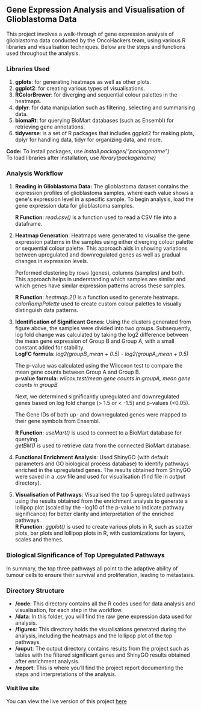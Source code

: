 ## Gene Expression Analysis and Visualisation of Glioblastoma Data

This project involves a walk-through of gene expression analysis of glioblastoma data conducted by the OncoHackers team, using various R libraries and visualisation techniques. Below are the steps and functions used throughout the analysis.

### Libraries Used

1. **gplots**: for generating heatmaps as well as other plots.  
2. **ggplot2**: for creating various types of visualisations.  
3. **RColorBrewer**: for diverging and sequential colour palettes in the heatmaps.  
4. **dplyr**: for data manipulation such as filtering, selecting and summarising data.  
5. **biomaRt**: for querying BioMart databases (such as Ensembl) for retrieving gene annotations.
6. **tidyverse**: is a set of R packages that includes ggplot2 for making plots, dplyr for handling data, tidyr for organizing data, and more.  
   

**Code:** To install packages, use *install.packages(“packagename”)*  
To load libraries after installation, use  *library(packagename)* 

### Analysis Workflow

1. **Reading in Glioblastoma Data:** The glioblastoma dataset contains the expression profiles of glioblastoma samples, where each value shows a gene's expression level in a specific sample. To begin analysis, load the gene expression data for glioblastoma samples.  
     
   **R Function**: *read.csv()* is a function used to read a CSV file into a dataframe.  
     
2. **Heatmap Generation**: Heatmaps were generated to visualise the gene expression patterns in the samples using either diverging colour palette or sequential colour palette. This approach aids in showing variations between upregulated and downregulated genes as well as gradual changes in expression levels.  
     
   Performed clustering by rows (genes), columns (samples) and both. This approach helps in understanding which samples are similar and which genes have similar expression patterns across these samples.  
     
   **R Function**: *heatmap.2()* is a function used to generate heatmaps.  
   *colorRampPalette* used to create custom colour palettes to visually distinguish data patterns.  
     
3. **Identification of Significant Genes:** Using the clusters generated from figure above, the samples were divided into two groups. Subsequently, log fold change was calculated by taking the log2 difference between the mean gene expression of Group B and Group A, with a small constant added for stability.  
   **LogFC formula**: *log2(groupB\_mean \+ 0.5) \- log2(groupA\_mean \+ 0.5)*  
     
   The p-value was calculated using the Wilcoxon test to compare the mean gene counts between Group A and Group B.  
   **p-value formula:** *wilcox.test(mean gene counts in groupA, mean gene counts in groupB*  
     
   Next, we determined significantly upregulated and downregulated genes based on log fold change (\> 1.5 or \< \-1.5) and p-values (\<0.05).  
     
   The Gene IDs of both up- and downregulated genes were mapped to their gene symbols from Ensembl.  
     
   **R Function**: *useMart()* is used to connect to a BioMart database for querying.  
   *getBM()* is used to retrieve data from the connected BioMart database.  
     
4. **Functional Enrichment Analysis**: Used ShinyGO (with default parameters and GO biological process database) to identify pathways enriched in the upregulated genes. The results obtained from ShinyGO were saved in a .csv file and used for visualisation (find file in *output* directory).  
     
5. **Visualisation of Pathways**: Visualised the top 5 upregulated pathways using the results obtained from the enrichment analysis to generate a lollipop plot (scaled by the \-log10 of the p-value to indicate pathway significance) for better clarity and interpretation of the enriched pathways.  
   **R Function**: *ggplot()* is used to create various plots in R, such as scatter plots, bar plots and lollipop plots in R, with customizations for layers, scales and  themes.

### Biological Significance of Top Upregulated Pathways
In summary, the top three pathways all point to the adaptive ability of tumour cells to ensure their survival and proliferation, leading to metastasis.
   
### Directory Structure

* **/code**: This directory contains all the R codes used for data analysis and visualisation, for each step in the workflow.  
* **/data**: In this folder, you will find the raw gene expression data used for analysis.  
* **/figures**: This directory holds the visualisations generated during the analysis, including the heatmaps and the lollipop plot of the top pathways.  
* **/ouput**: The output directory contains results from the project such as tables with the filtered significant genes and ShinyGO results obtained after enrichment analysis.  
* **/report**: This is where you’ll find the project report documenting the steps and interpretations of the analysis.

#### Visit live site
You can view the live version of this project [here](https://omabekee.github.io/hackbio-cancer-internship/)

  

